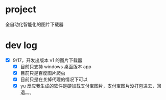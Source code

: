 # project
全自动化智能化的图片下载器

#  dev log
- [x] 9/17，开发出版本 v1 的图片下载器
  - [x] 目前只支持 windows 桌面版本 app
  - [x] 目前只是百度图片爬虫
  - [x] 目前只是在关掉代理的情况下可以   
  - [x] yu 反应我生成的软件是硬加载支付宝图片，支付宝图片没打包进去，回退。。。 